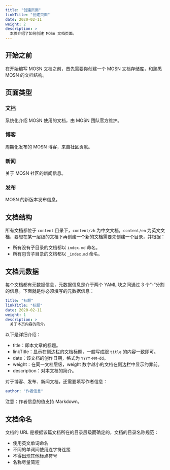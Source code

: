 ```yaml
---
title: "创建页面"
linkTitle: "创建页面"
date: 2020-02-11
weight: 2
description: >
  本页介绍了如何创建 MOSn 文档页面。
---
```


## 开始之前

在开始编写 MOSN 文档之前，首先需要你创建一个 MOSN 文档存储库，和熟悉 MOSN 的文档结构。

## 页面类型

### 文档

系统化介绍 MOSN 使用的文档，由 MOSN 团队官方维护。

### 博客

周期化发布的 MOSN 博客，来自社区贡献。

### 新闻

关于 MOSN 社区的新闻信息。

### 发布

MOSN 的新版本发布信息。

## 文档结构

所有文档都位于 `content` 目录下，`content/zh` 为中文文档，`content/en` 为英文文档，要想在某一层级的文档下再创建一个新的文档需要先创建一个目录，并根据：

- 所有没有子目录的文档都以 `index.md` 命名。
- 所有包含子目录的文档都以 `_index.md` 命名。

## 文档元数据

每个文档都有元数据信息，元数据信息是介于两个 YAML 块之间通过 3 个“-”分割的信息。下面就是你必须填写的元数据信息：

```yaml
title: "标题"
linkTitle: "标题"
date: 2020-02-11
weight: 1
description: >
  关于本页内容的简介。
```

以下是详细介绍：

- title：即本文章的标题。
- linkTitle：显示在侧边栏的文档标题，一般写成跟 `title` 的内容一致即可。
- date：该文档的创作日期，格式为 `YYYY-MM-dd`。
- weight：在同一文档层级，weight 数字越小的文档在侧边栏中显示约靠前。
- description：对本文档的简介。

对于博客、发布、新闻文档，还需要填写作者信息：

```yaml
author: "作者信息"
```

注意：作者信息的值支持 Markdown。

## 文档命名

文档的 URL 是根据该篇文档所在的目录层级而确定的，文档的目录名称规范：

- 使用英文单词命名
- 不同的单词间使用连字符连接
- 不得出现其他标点符号
- 名称尽量简短